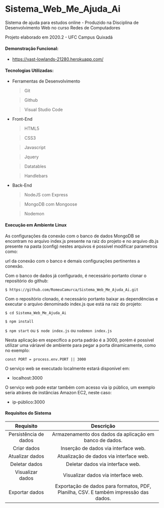 # Sistema_Web_Me_Ajuda_Ai

Sistema de ajuda para estudos online - Produzido na Disciplina de Desenvolvimento Web no curso Redes de Computadores

Projeto elaborado em 2020.2 - UFC Campus Quixadá

#### Demonstração Funcional:

  * https://vast-lowlands-21280.herokuapp.com/

#### Tecnologias Utilizadas:

  * Ferramentas de Desenvolvimento
    > Git
  
    > Github
  
    > Visual Studio Code
    
  * Front-End
   
    > HTML5
    
    > CSS3
    
    > Javascript
    
    > Jquery
    
    > Datatables
    
    > Handlebars
    
  * Back-End
  
    > NodeJS com Express
    
    > MongoDB com Mongoose
    
    > Nodemon
  
  #### Execução em Ambiente Linux
 
  As configurações da conexão com o banco de dados MongoDB se encontram no arquivo index.js presente na raiz do projeto e no arquivo db.js presente na pasta (config) 
  nestes arquivos é possível modificar parametros como:
  
  url da conexão com o banco e demais configurações pertinentes a conexão.
  
  Com o banco de dados já configurado, é necessário portanto clonar o repositório do github:
  
  `$ https://github.com/RomeuCamurca/Sistema_Web_Me_Ajuda_Ai.git`
  
  Com o repositório clonado, é necessário portanto baixar as dependências e executar o arquivo denominado index.js que está na raiz do projeto:
  
  `$ cd Sistema_Web_Me_Ajuda_Ai`
  
  `$ npm install`
  
  `$ npm start` ou `$ node index.js` ou `nodemon index.js`
  
  Nesta aplicação em específico a porta padrão é a 3000, porém é possível utilizar uma váriavel de ambiente para pegar a porta dinamicamente, como no exemplo:
  
  `const PORT = process.env.PORT || 3000`
  
  O serviço web se executado localmente estará disponível em: 
  
  * localhost:3000
  
  O serviço web pode estar também com acesso via ip público, um exemplo seria atráves de instâncias Amazon EC2, neste caso:
  
  * ip-público:3000
  
#### Requisitos do Sistema

Requisito | Descrição 
:----------: | :---------:
Persistência de dados | Armazenamento dos dados da aplicação em banco de dados. 
Criar dados | Inserção de dados via interface web.
Atualizar dados | Atualização de dados via interface web.
Deletar dados | Deletar dados via interface web.
Visualizar dados | Visualizar dados via interface web.
Exportar dados | Exportação de dados para formatos, PDF, Planilha, CSV. E também impressão das dados.  
